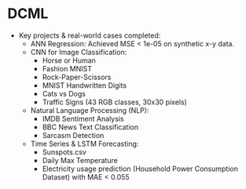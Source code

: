 # DCML
- Key projects & real-world cases completed:
  - ANN Regression: Achieved MSE < 1e-05 on synthetic x-y data.
  - CNN for Image Classification:
    - Horse or Human
    - Fashion MNIST
    - Rock-Paper-Scissors
    - MNIST Handwritten Digits
    - Cats vs Dogs
    - Traffic Signs (43 RGB classes, 30x30 pixels)
  - Natural Language Processing (NLP):
    - IMDB Sentiment Analysis
    - BBC News Text Classification
    - Sarcasm Detection
  - Time Series & LSTM Forecasting:
    - Sunspots.csv
    - Daily Max Temperature
    - Electricity usage prediction (Household Power Consumption Dataset) with MAE < 0.055

